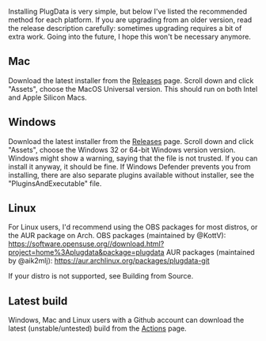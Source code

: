 Installing PlugData is very simple, but below I've listed the recommended method for each platform. If you are upgrading from an older version, read the release description carefully: sometimes upgrading requires a bit of extra work. Going into the future, I hope this won't be necessary anymore.

## Mac
Download the latest installer from the [Releases](https://github.com/timothyschoen/PlugData/releases/) page. Scroll down and click "Assets", choose the MacOS Universal version. This should run on both Intel and Apple Silicon Macs.

## Windows
Download the latest installer from the [Releases](https://github.com/timothyschoen/PlugData/releases/) page. Scroll down and click "Assets", choose the Windows 32 or 64-bit Windows version version. Windows might show a warning, saying that the file is not trusted. If you can install it anyway, it should be fine. If Windows Defender prevents you from installing, there are also separate plugins available without installer, see the "PluginsAndExecutable" file.

## Linux
For Linux users, I'd recommend using the OBS packages for most distros, or the AUR package on Arch.
OBS packages (maintained by @KottV): https://software.opensuse.org//download.html?project=home%3Aplugdata&package=plugdata
AUR packages (maintained by @aik2mlj): https://aur.archlinux.org/packages/plugdata-git

If your distro is not supported, see Building from Source.


## Latest build
Windows, Mac and Linux users with a Github account can download the latest (unstable/untested) build from the [Actions](https://github.com/timothyschoen/PlugData/actions) page.
